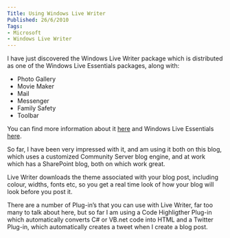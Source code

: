 ```yaml
---
Title: Using Windows Live Writer
Published: 26/6/2010
Tags:
- Microsoft
- Windows Live Writer
---
```


I have just discovered the Windows Live Writer package which is distributed as one of the Windows Live Essentials packages, along with:

- Photo Gallery 
- Movie Maker 
- Mail 
- Messenger 
- Family Safety 
- Toolbar

You can find more information about it [here](http://explore.live.com/windows-live-writer) and Windows Live Essentials [here](http://explore.live.com/windows-live-essentials?os=other).

So far, I have been very impressed with it, and am using it both on this blog, which uses a customized Community Server blog engine, and at work which has a SharePoint blog, both on which work great.

Live Writer downloads the theme associated with your blog post, including colour, widths, fonts etc, so you get a real time look of how your blog will look before you post it.

There are a number of Plug-in’s that you can use with Live Writer, far too many to talk about here, but so far I am using a Code Highligther Plug-in which automatically converts C# or VB.net code into HTML and a Twitter Plug-in, which automatically creates a tweet when I create a blog post.
